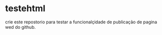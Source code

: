 # testehtml

crie este repostorio para testar a funcionalçidade de publicação de pagina wed do github.
